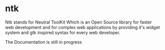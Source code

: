 # ntk
Ntk stands for Neutral ToolKit Which is an Open Source library for faster web development and for complex web applications by providing it's widget system and gtk inspired syntax for every web developer.

The Documentation is still in progress
